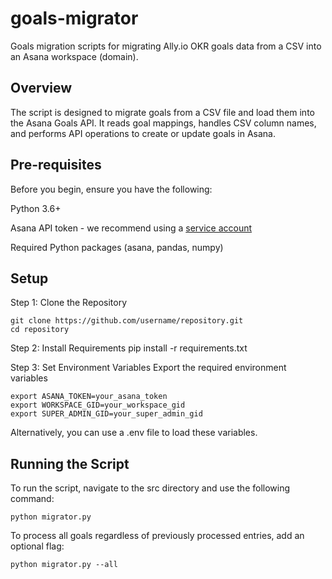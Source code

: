 # goals-migrator
Goals migration scripts for migrating Ally.io OKR goals data from a CSV into an Asana workspace (domain).

## Overview
The script is designed to migrate goals from a CSV file and load them into the Asana Goals API. It reads goal mappings, handles CSV column names, and performs API operations to create or update goals in Asana.

## Pre-requisites
Before you begin, ensure you have the following:

Python 3.6+

Asana API token - we recommend using a [service account](https://asana.com/guide/help/premium/service-accounts)

Required Python packages (asana, pandas, numpy)

## Setup
Step 1: Clone the Repository
```
git clone https://github.com/username/repository.git
cd repository
```
Step 2: Install Requirements
pip install -r requirements.txt

Step 3: Set Environment Variables
Export the required environment variables

```
export ASANA_TOKEN=your_asana_token
export WORKSPACE_GID=your_workspace_gid
export SUPER_ADMIN_GID=your_super_admin_gid
```

Alternatively, you can use a .env file to load these variables.

##  Running the Script
To run the script, navigate to the src directory and use the following command:
```
python migrator.py
```

To process all goals regardless of previously processed entries, add an optional flag:
```
python migrator.py --all
```
